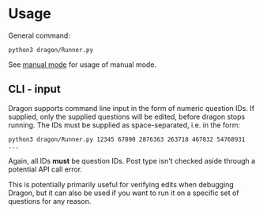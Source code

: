 # Usage

General command:
```
python3 dragon/Runner.py
```

See [manual mode](ManualMode.md) for usage of manual mode.


## CLI - input

Dragon supports command line input in the form of numeric question IDs. If supplied, only the supplied questions will be edited, before dragon stops running. The IDs must be supplied as space-separated, i.e. in the form:

```
python3 dragon/Runner.py 12345 67890 2876363 263718 467832 54768931 ...
```

Again, all IDs **must** be question IDs. Post type isn't checked aside through a potential API call error.

This is potentially primarily useful for verifying edits when debugging Dragon, but it can also be used if you want to run it on a specific set of questions for any reason.
